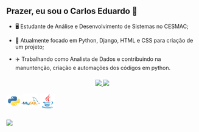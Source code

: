 ## Prazer, eu sou o Carlos Eduardo 👋

- 🖥️ Estudante de Análise e Desenvolvimento de Sistemas no CESMAC;
- 🐍 Atualmente focado em Python, Django, HTML e CSS para criação de um projeto;
- ✈️ Trabalhando como Analista de Dados e contribuindo na manuntenção, criação e automações dos códigos em python.

   ###

<div align="center">
  <a href="https://github.com/carlos-eduardo-ip">
  <img height="180em" src="https://github-readme-stats.vercel.app/api?username=carlos-eduardo-ip&show_icons=true&theme=dracula&include_all_commits=true&count_private=true"/>
  <img height="180em" src="https://github-readme-stats.vercel.app/api/top-langs/?username=carlos-eduardo-ip&layout=compact&langs_count=7&theme=dracula"/>
</div>
<div style="display: inline_block"><br>
  <img align="center" alt="Python" width="40" height="30" src="https://raw.githubusercontent.com/devicons/devicon/master/icons/python/python-original.svg">
  <a href="https://www.mysql.com/" target="_blank" rel="noreferrer"> <img align="center" alt="MySQL" width="40" height="40" src="https://raw.githubusercontent.com/devicons/devicon/master/icons/mysql/mysql-original-wordmark.svg"> </a>
   <a href="https://www.java.com" target="_blank" rel="noreferrer"> <img align="center" alt="Java" width="40" height="40" src="https://raw.githubusercontent.com/devicons/devicon/master/icons/java/java-original.svg"></a>

   ##
 
<div> 
  <a href="https://www.linkedin.com/in/carlos-eduardo-8aba2a21b/" target="_blank"><img src="https://img.shields.io/badge/-LinkedIn-%230077B5?style=for-the-badge&logo=linkedin&logoColor=white" target="_blank"></a> 
</div>
